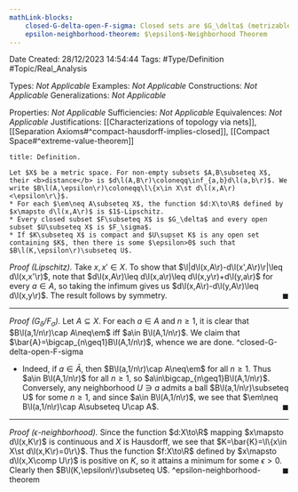 ```yaml
---
mathLink-blocks:
    closed-G-delta-open-F-sigma: Closed sets are $G_\delta$ (metrizable)
    epsilon-neighborhood-theorem: $\epsilon$-Neighborhood Theorem
---
```


<div class="topSpace"></div>

Date Created: 28/12/2023 14:54:44
Tags: #Type/Definition #Topic/Real_Analysis

Types: <i>Not Applicable</i>
Examples: <i>Not Applicable</i>
Constructions: <i>Not Applicable</i>
Generalizations: <i>Not Applicable</i>

Properties: <i>Not Applicable</i>
Sufficiencies: <i>Not Applicable</i>
Equivalences: <i>Not Applicable</i>
Justifications: [[Characterizations of topology via nets]], [[Separation Axioms#^compact-hausdorff-implies-closed]], [[Compact Space#^extreme-value-theorem]]

``` ad-Definition
title: Definition.

Let $X$ be a metric space. For non-empty subsets $A,B\subseteq X$, their <b>distance</b> is $d\l(A,B\r)\coloneqq\inf_{a,b}d\l(a,b\r)$. We write $B\l(A,\epsilon\r)\coloneqq\l\{x\in X\st d\l(x,A\r)<\epsilon\r\}$.
* For each $\em\neq A\subseteq X$, the function $d:X\to\R$ defined by $x\mapsto d\l(x,A\r)$ is $1$-Lipschitz.
* Every closed subset $F\subseteq X$ is $G_\delta$ and every open subset $U\subseteq X$ is $F_\sigma$.
* If $K\subseteq X$ is compact and $U\supset K$ is any open set containing $K$, then there is some $\epsilon>0$ such that $B\l(K,\epsilon\r)\subseteq U$.

```

<i>Proof (Lipschitz).</i> Take $x,x'\in X$. To show that $\l|d\l(x,A\r)-d\l(x',A\r)\r|\leq d\l(x,x'\r)$, note that $d\l(x,A\r)\leq d\l(x,a\r)\leq d\l(x,y\r)+d\l(y,a\r)$ for every $a\in A$, so taking the infimum gives us $d\l(x,A\r)-d\l(y,A\r)\leq d\l(x,y\r)$. The result follows by symmetry.<span style="float:right;">$\blacksquare$</span>

---

<i>Proof ($G_\delta$/$F_\sigma$).</i> Let $A\subseteq X$. For each $a\in A$ and $n\geq1$, it is clear that $B\l(a,1/n\r)\cap A\neq\em$ iff $a\in B\l(A,1/n\r)$. We claim that $\bar{A}=\bigcap_{n\geq1}B\l(A,1/n\r)$, whence we are done. ^closed-G-delta-open-F-sigma
* Indeed, if $a\in\bar{A}$, then $B\l(a,1/n\r)\cap A\neq\em$ for all $n\geq1$. Thus $a\in B\l(A,1/n\r)$ for all $n\geq1$, so $a\in\bigcap_{n\geq1}B\l(A,1/n\r)$. Conversely, any neighborhood $U\ni a$ admits a ball $B\l(a,1/n\r)\subseteq U$ for some $n\geq1$, and since $a\in B\l(A,1/n\r)$, we see that $\em\neq B\l(a,1/n\r)\cap A\subseteq U\cap A$.<span style="float:right;">$\blacksquare$</span>

---

<i>Proof ($\epsilon$-neighborhood).</i> Since the function $d:X\to\R$ mapping $x\mapsto d\l(x,K\r)$ is continuous and $X$ is Hausdorff, we see that $K=\bar{K}=\l\{x\in X\st d\l(x,K\r)=0\r\}$. Thus the function $f:X\to\R$ defined by $x\mapsto d\l(x,X\comp U\r)$ is positive on $K$, so it attains a minimum for some $\epsilon>0$. Clearly then $B\l(K,\epsilon\r)\subseteq U$.<span style="float:right;">$\blacksquare$</span> ^epsilon-neighborhood-theorem
